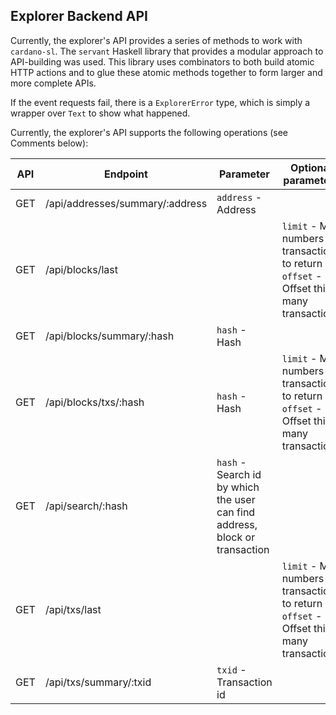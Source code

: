 ## Explorer Backend API

Currently, the explorer's API provides a series of methods to work with `cardano-sl`. The `servant` Haskell library that provides a modular approach to API-building was used. This library uses combinators to both build atomic HTTP actions and to glue these atomic methods together to form larger and more complete APIs.

If the event requests fail, there is a `ExplorerError` type, which is simply a wrapper over `Text` to show what happened.

Currently, the explorer's API supports the following operations (see Comments below):

| API | Endpoint | Parameter | Optional parameters | Description |
|-----|----------|-----------|---------------------|-------------|
| GET | /api/addresses/summary/:address | `address` - Address<br/>  |  | Get address summary.<br/>  | 
| GET | /api/blocks/last |  | `limit` - Max numbers of transactions to return<br/> `offset` - Offset this many transactions<br/>  | Get last block.<br/>  | 
| GET | /api/blocks/summary/:hash | `hash` - Hash<br/>  |  | Get block summary.<br/>  | 
| GET | /api/blocks/txs/:hash | `hash` - Hash<br/>  | `limit` - Max numbers of transactions to return<br/> `offset` - Offset this many transactions<br/>  | Get block transactions.<br/>  | 
| GET | /api/search/:hash | `hash` - Search id by which the user can find address, block or transaction<br/>  |  | Search for transaction, block or address.<br/>  | 
| GET | /api/txs/last |  | `limit` - Max numbers of transactions to return<br/> `offset` - Offset this many transactions<br/>  | Get last transaction.<br/>  | 
| GET | /api/txs/summary/:txid | `txid` - Transaction id<br/>  |  | Get transaction summary.<br/>  | 
